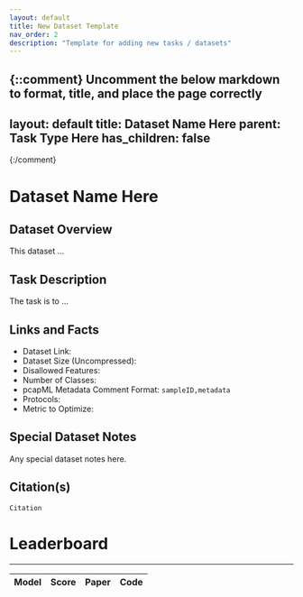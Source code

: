 ```yaml
---
layout: default
title: New Dataset Template
nav_order: 2
description: "Template for adding new tasks / datasets"
---
```


{::comment}
Uncomment the below markdown to format, title, and place the page correctly
---
layout: default
title: Dataset Name Here
parent: Task Type Here
has_children: false
---
{:/comment}

# Dataset Name Here

## Dataset Overview

This dataset ...

## Task Description

The task is to ...

## Links and Facts
* Dataset Link: 
* Dataset Size (Uncompressed): 
* Disallowed Features: 
* Number of Classes: 
* pcapML Metadata Comment Format: `sampleID,metadata`
* Protocols: 
* Metric to Optimize:

## Special Dataset Notes

Any special dataset notes here.

## Citation(s)

```
Citation
```

# Leaderboard
___

| Model | Score | Paper | Code |
|:-----:|:-----:|:-----:|:----:|
